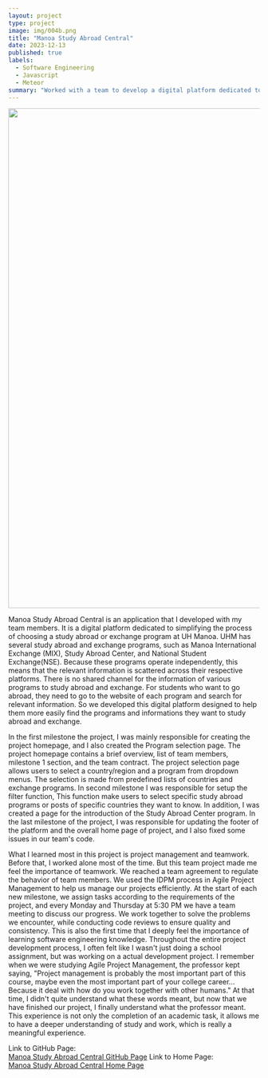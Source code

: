 ```yaml
---
layout: project
type: project
image: img/004b.png
title: "Manoa Study Abroad Central"
date: 2023-12-13
published: true
labels:
  - Software Engineering
  - Javascript
  - Meteor
summary: "Worked with a team to develop a digital platform dedicated to simplifying the process of choosing a study abroad or exchange program at the UHM."
---
```

 

<div class="text-center p-4">
  <img width="1000px" src="https://manoa-study-abroad-central.github.io/doc/M3-LandingPage1.png" >
</div>


Manoa Study Abroad Central is an application that I developed with my team members. It is a digital platform dedicated to simplifying the process of choosing a study abroad or exchange program at UH Manoa. UHM has several study abroad and exchange programs, such as Manoa International Exchange (MIX), Study Abroad Center, and National Student Exchange(NSE).  Because these programs operate independently, this means that the relevant information is scattered across their respective platforms.  There is no shared channel for the information of various programs to study abroad and exchange.  For students who want to go abroad, they need to go to the website of each program and search for relevant information.  So we developed this digital platform designed to help them more easily find the programs and informations they want to study abroad and exchange.<br>

In the first milestone the project, I was mainly responsible for creating the project homepage, and I also created the Program selection page.  The project homepage contains a brief overview, list of team members, milestone 1 section, and the team contract.  The project selection page allows users to select a country/region and a program from dropdown menus.  The selection is made from predefined lists of countries and exchange programs. In second milestone I was responsible for setup the filter function, This function make users to select specific study abroad programs or posts of specific countries they want to know.  In addition, I was created a page for the introduction of the Study Abroad Center program. In the last milestone of the project, I was responsible for updating the footer of the platform and the overall home page of project, and I also fixed some issues in our team's code.<br>

What I learned most in this project is project management and teamwork. Before that, I worked alone most of the time. But this team project made me feel the importance of teamwork.  We reached a team agreement to regulate the behavior of team members.  We used the IDPM process in Agile Project Management to help us manage our projects efficiently. At the start of each new milestone, we assign tasks according to the requirements of the project, and every Monday and Thursday at 5:30 PM we have a team meeting to discuss our progress.  We work together to solve the problems we encounter, while conducting code reviews to ensure quality and consistency. This is also the first time that I deeply feel the importance of learning software engineering knowledge. Throughout the entire project development process, I often felt like I wasn't just doing a school assignment, but was working on a actual development project. I remember when we were studying Agile Project Management, the professor kept saying, "Project management is probably the most important part of this course, maybe even the most important part of your college career... Because it deal with how do you work  together with other humans." At that time, I didn't quite understand what these words meant, but now that we have finished our project, I finally understand what the professor meant. This experience is not only the completion of an academic task, it allows me to have a deeper understanding of study and work, which is really a meaningful experience.<br>

Link to GitHub Page: <br>
[Manoa Study Abroad Central GitHub Page](https://github.com/manoa-study-abroad-central/manoa-study-abroad-central)
Link to Home Page:<br>
[Manoa Study Abroad Central Home Page](https://manoa-study-abroad-central.github.io/)

  

  

  
